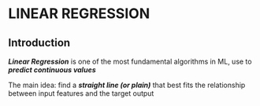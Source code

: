 # LINEAR REGRESSION

## Introduction

***Linear Regression*** is one of the most fundamental algorithms in ML, use to ***predict continuous values***

The main idea: find a ***straight line (or plain)*** that best fits the relationship between input features and the target output
